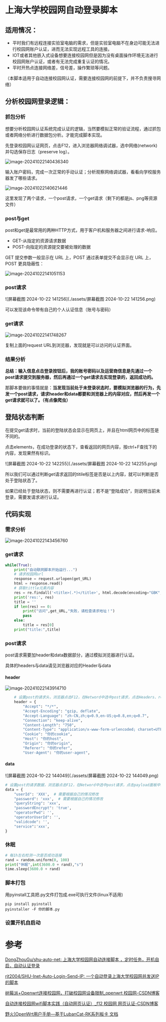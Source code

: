 # 上海大学校园网自动登录脚本

## 适用情况：

- 平时我们有远程连接实验室电脑的需求，但是实验室电脑不在身边可能无法进行校园网账户认证，进而无法实现远程工具的连接。
- IOT或者其他嵌入式设备想要连接校园网但是因为没有桌面操作环境无法进行校园网账户认证，或者有无法完成重复认证的情况。
- 平时开热点连接网络差，信号差，操作繁琐等问题。

（本脚本适用于自动连接校园网认证，需要连接校园网的前提下，并不负责搜寻网络）

## 分析校园网登录逻辑：

### 抓包分析

想要分析校园网认证系统完成认证的逻辑，当然要模拟正常的验证流程，通过抓包或者网络分析进行数据包分析。才能完成脚本实现。

先登录校园网认证网页，点击F12，进入浏览器网络调试器，选中网络(network)并勾选保存日志（preserve log）。

![image-20241022140436340](./assets/image-20241022140436340.png)

输入账户密码，完成一次正常的手动认证；分析观察网络调试器，看看向学校服务器发了哪些请求。

![image-20241022140621446](./assets/image-20241022140621446.png)

这里发现了两个请求，一个post请求，一个get请求（剩下的都是js、png等资源文件）

### post与get

post和get是最常用的两种HTTP方式，用于客户机和服务器之间进行请求-响应。

- GET-从指定的资源请求数据
- POST-向指定的资源提交要被处理的数据

GET 提交参数一般显示在 URL 上，POST 通过表单提交不会显示在 URL 上，POST 更具隐蔽性：

![image-20241022141051153](./assets/image-20241022141051153.png)

### post请求

![屏幕截图 2024-10-22 141256](./assets/屏幕截图 2024-10-22 141256.png)

可以发现该命令带有自己的个人认证信息（账号与密码）

### get请求

![image-20241022141748267](./assets/image-20241022141748267.png)

复制上面的request URL到浏览器，发现就是可以访问的认证界面。

### 结果分析

**总结：输入信息点击登录按钮后，我的账号密码以及运营商信息是先通过一个post请求提交到服务器，然后再通过一个get请求去实现登录的，返回成功的。**

那脚本要做的事情就是：**当发现当前处于未登录状态时，要模拟浏览器的行为，先发一个post请求，请求header和data都要和浏览器上的内容对应，然后再发一个get请求就可以了。（有点像爬虫）**

## 登陆状态判断

在提交get请求时，当前的登陆状态会显示在网页上，并且在html网页中的标签是不同的。

点击elements，在成功登录的状态下，查看返回的网页内容，按ctrl+F查找下的内容，发现果然有标识。

![屏幕截图 2024-10-22 142255](./assets/屏幕截图 2024-10-22 142255.png)

所以我们可以通过判断get请求返回的titile标签是否是以上内容，就可以判断是否处于登陆状态了。

如果已经处于登陆状态，则不需要再进行认证；若不是“登陆成功”，则说明当前未登录，需要发请求进行认证。

## 代码实现

### 需求分析

![image-20241022143456760](./assets/image-20241022143456760.png)

### get请求

```python
while(True):
    print("自动联网脚本开始运行...")
    # 请求校园网url
    response = request.urlopen(get_URL)
    html = response.read()
    # 获取tittle元素内容
    res = re.findall('<title>(.*)</title>', html.decode(encoding="GBK", errors="strict"))
    print('res:', res)
    title = ''
    if len(res) == 0:
        print("访问",get_URL,"失败，请检查请求地址！")
        pass
    else:
        title = res[0]
    print("title:",title)

```

### post请求

post请求需要加header和data数据部分，通过模拟浏览器进行认证。

具体的headers与data请见浏览器对应的Header与data

#### header

![image-20241022143914710](./assets/image-20241022143914710.png)

```python
    # 设置post的请求头，浏览器点击F12，在Netword中选中post请求，点击Headers、request header面板中查看。填写对应部分数据
    header = {
        "Accept": "*/*",
        "Accept-Encoding": "gzip, deflate",
        "Accept-Language": "zh-CN,zh;q=0.9,en-US;q=0.8,en;q=0.7",
        "Connection": "keep-alive",
        "Content-Length": "750",
        "Content-Type": "application/x-www-form-urlencoded; charset=UTF-8",
        "Cookie": "你的cookie",
        "Host": "你的host",
        "Origin": "你的origin",
        "Referer": "你的refer",
        "User-Agent": "你的user-agent",

```

#### data

![屏幕截图 2024-10-22 144049](./assets/屏幕截图 2024-10-22 144049.png)

```python
# 设置post的请求数据，浏览器点击F12，在Netword中选中post请求，点击payload面板中查看
data = {
    "userId": 'XXX',  # 需要根据自己的情况修改
    "password": 'xxx',  # 需要根据自己的情况修改
    "queryString": 'xxx',
    "passwordEncrypt": 'true',
    "operatorPwd": '',
    "operatorUserId": '',
    "validcode": '',
    "service":'xxx',
}
```

### 休眠

```python
# 每1h左右检测一次是否成功连接
rand = random.uniform(0, 100)
print("休眠",int(3600.0 + rand),"s")
time.sleep(3600.0 + rand)
```

### 脚本打包

用pyinstall工具把.py文件打包成.exe可执行文件(linux不适用)

```shell
pip install pyinstall
pyinstaller -F 你的脚本.py
```

### 设置开机自启动



# 参考

[DongZhouGu/shu-auto-net: 上海大学校园网自动连接脚本 ，定时任务，开机自启，自动认证登录](https://github.com/DongZhouGu/shu-auto-net)

[rjt2004/SHU-Inet-Auto-Login-Send-IP: 一个自动登录上海大学校园网并发送IP的脚本](https://github.com/rjt2004/SHU-Inet-Auto-Login-Send-IP)

[树莓派+Openwrt连接校园网，打破校园网设备限制_openwrt 校园网-CSDN博客](https://blog.csdn.net/m0_72845244/article/details/137870117)

[自动连接校园网wifi脚本实践（自动网页认证）_f12 校园网 网页认证-CSDN博客](https://blog.csdn.net/qq_43800449/article/details/134648273)

[野火\]OpenWrt用户手册—基于LubanCat-RK系列板卡 文档](https://doc.embedfire.com/openwrt/user_manal/zh/latest/User_Manual/openwrt/wifi.html)
